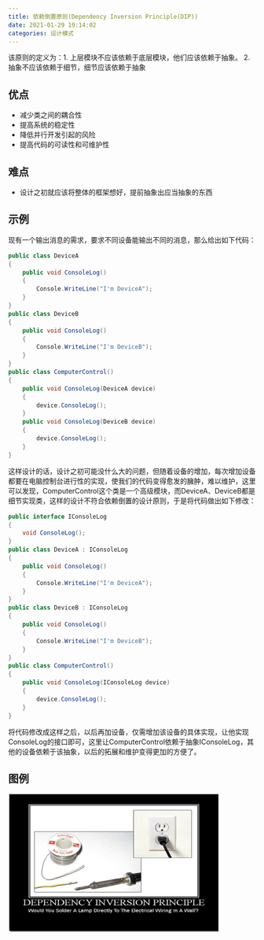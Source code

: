 ```yaml
---
title: 依赖倒置原则(Dependency Inversion Principle(DIP))
date: 2021-01-29 19:14:02
categories: 设计模式
---
```


该原则的定义为：1. 上层模块不应该依赖于底层模块，他们应该依赖于抽象。 2. 抽象不应该依赖于细节，细节应该依赖于抽象

## 优点

* 减少类之间的耦合性
* 提高系统的稳定性
* 降低并行开发引起的风险
* 提高代码的可读性和可维护性

## 难点

* 设计之初就应该将整体的框架想好，提前抽象出应当抽象的东西

## 示例

现有一个输出消息的需求，要求不同设备能输出不同的消息，那么给出如下代码：

~~~ c#
public class DeviceA
{
    public void ConsoleLog()
    {
        Console.WriteLine("I'm DeviceA");
    }
}
public class DeviceB
{
    public void ConsoleLog()
    {
        Console.WriteLine("I'm DeviceB");
    }
}
public class ComputerControl()
{
    public void ConsoleLog(DeviceA device)
    {
        device.ConsoleLog();
    }
    public void ConsoleLog(DeviceB device)
    {
        device.ConsoleLog();
    }
}
~~~

这样设计的话，设计之初可能没什么大的问题，但随着设备的增加，每次增加设备都要在电脑控制台进行性的实现，使我们的代码变得愈发的臃肿，难以维护，这里可以发现，ComputerControl这个类是一个高级模块，而DeviceA、DeviceB都是细节实现类，这样的设计不符合依赖倒置的设计原则，于是将代码做出如下修改：

~~~ c#
public interface IConsoleLog
{
    void ConsoleLog();
}
public class DeviceA : IConsoleLog
{
    public void ConsoleLog()
    {
        Console.WriteLine("I'm DeviceA");
    }
}
public class DeviceB : IConsoleLog
{
    public void ConsoleLog()
    {
        Console.WriteLine("I'm DeviceB");
    }
}
public class ComputerControl()
{
    public void ConsoleLog(IConsoleLog device)
    {
        device.ConsoleLog();
    }
}
~~~

将代码修改成这样之后，以后再加设备，仅需增加该设备的具体实现，让他实现ConsoleLog的接口即可，这里让ComputerControl依赖于抽象IConsoleLog，其他的设备依赖于该抽象，以后的拓展和维护变得更加的方便了。

## 图例

![依赖倒置原则](/images/DesignPattern/DIP.png)
